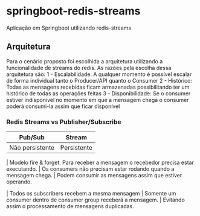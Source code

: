 # springboot-redis-streams
Aplicação em Springboot utilizando redis-streams

## Arquitetura

Para o cenário proposto foi escolhida a arquitetura utilizando a funcionalidade de streams do redis. As razões pela escolha dessa arquitetura são:
1 - Escalabilidade: A qualquer momento é possível escalar de forma individual tanto o Producer/API quanto o Consumer
2 - Histórico: Todas as mensagens recebidas ficam armazenadas possibilitando ter um histórico de todas as operações feitas
3 - Disponibilidade: Se o consumer estiver indisponível no momento em que a mensagem chega o consumer poderá consumi-la assim que ficar disponível

### Redis Streams vs Publisher/Subscribe

| Pub/Sub                                                                               | Stream                                                                                                                   
|--------------------------------------------------------------------------------------	|---------------------------------------------------------------------------------------------------------------------------
| Não persistente                                                                      	| Persistente 

| Modelo fire & forget. Para receber a mensagem o  recebedor precisa estar executando. 	| Os consumers não precisam estar rodando quando a mensagem chega. 
                                                                                        | Podem consumir as mensagens assim que estiver operando.
                                                                                        
| Todos os subscribers recebem a mesma mensagem                                        	| Somente um consumer dentro de consumer group receberá a mensagem. 
                                                                                        | Evitando assim o processamento de mensagens duplicadas.
